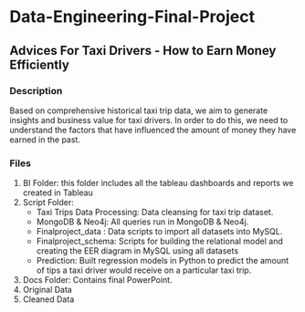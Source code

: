 # Data-Engineering-Final-Project
## Advices For Taxi Drivers - How to Earn Money Efficiently
### Description
Based on comprehensive historical taxi trip data, we aim to generate insights and business value for taxi drivers. In order to do this, we need to understand the factors that have influenced the amount of money they have earned in the past. 

### Files
1. BI Folder: this folder includes all the tableau dashboards and reports we created in Tableau
2. Script Folder:
    * Taxi Trips Data Processing: Data cleansing for taxi trip dataset. 
    * MongoDB & Neo4j: All queries run in MongoDB & Neo4j. 
    * Finalproject_data : Data scripts to import all datasets into MySQL.
    * Finalproject_schema: Scripts for building the relational model and creating the EER diagram in MySQL using all datasets
    * Prediction: Built regression models in Python to predict the amount of tips a taxi driver would receive on a particular taxi trip.
3. Docs Folder: Contains final PowerPoint.
4. Original Data
5. Cleaned Data
